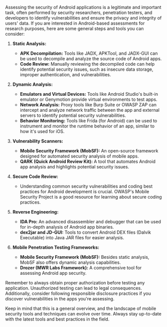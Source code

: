 Assessing the security of Android applications is a legitimate and important task, often performed by security researchers, penetration testers, and developers to identify vulnerabilities and ensure the privacy and integrity of users' data. If you are interested in Android-based assessments for research purposes, here are some general steps and tools you can consider:

1. **Static Analysis:**
   - **APK Decompilation:** Tools like JADX, APKTool, and JADX-GUI can be used to decompile and analyze the source code of Android apps.
   - **Code Review:** Manually reviewing the decompiled code can help identify potential security issues, such as insecure data storage, improper authentication, and vulnerabilities.

2. **Dynamic Analysis:**
   - **Emulators and Virtual Devices:** Tools like Android Studio's built-in emulator or Genymotion provide virtual environments to test apps.
   - **Network Analysis:** Proxy tools like Burp Suite or OWASP ZAP can intercept and analyze network traffic between the app and external servers to identify potential security vulnerabilities.
   - **Behavior Monitoring:** Tools like Frida (for Android) can be used to instrument and monitor the runtime behavior of an app, similar to how it's used for iOS.

3. **Vulnerability Scanners:**
   - **Mobile Security Framework (MobSF):** An open-source framework designed for automated security analysis of mobile apps.
   - **QARK (Quick Android Review Kit):** A tool that automates Android app analysis and highlights potential security issues.

4. **Secure Code Review:**
   - Understanding common security vulnerabilities and coding best practices for Android development is crucial. OWASP's Mobile Security Project is a good resource for learning about secure coding practices.

5. **Reverse Engineering:**
   - **IDA Pro:** An advanced disassembler and debugger that can be used for in-depth analysis of Android app binaries.
   - **dex2jar and JD-GUI:** Tools to convert Android DEX files (Dalvik Executable) into Java JAR files for easier analysis.

6. **Mobile Penetration Testing Frameworks:**
   - **Mobile Security Framework (MobSF):** Besides static analysis, MobSF also offers dynamic analysis capabilities.
   - **Drozer (MWR Labs Framework):** A comprehensive tool for assessing Android app security.

Remember to always obtain proper authorization before testing any application. Unauthorized testing can lead to legal consequences. Additionally, consider following responsible disclosure practices if you discover vulnerabilities in the apps you're assessing.

Keep in mind that this is a general overview, and the landscape of mobile security tools and techniques can evolve over time. Always stay up-to-date with the latest tools and best practices in the field.